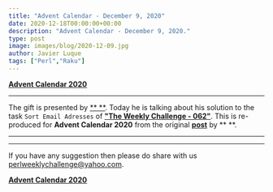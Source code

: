 ```yaml
---
title: "Advent Calendar - December 9, 2020"
date: 2020-12-18T00:00:00+00:00
description: "Advent Calendar - December 9, 2020."
type: post
image: images/blog/2020-12-09.jpg
author: Javier Luque
tags: ["Perl","Raku"]
---
```


[**Advent Calendar 2020**](/blog/advent-calendar-2020)
***

The gift is presented by [** **](https://perlweeklychallenge.org/blog/meet-the-champion-026). Today he is talking about his solution to the task `Sort Email Adresses` of **["The Weekly Challenge - 062"](/blog/perl-weekly-challenge-062)**. This is re-produced for **Advent Calendar 2020** from the original [**post**]() by ** **.

***


***

If you have any suggestion then please do share with us <perlweeklychallenge@yahoo.com>.

[**Advent Calendar 2020**](/blog/advent-calendar-2020)
